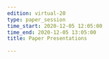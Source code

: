 ```yaml
---
edition: virtual-20
type: paper_session
time_start: 2020-12-05 12:05:00
time_end: 2020-12-05 13:05:00
title: Paper Presentations
 
---
```

  

 

